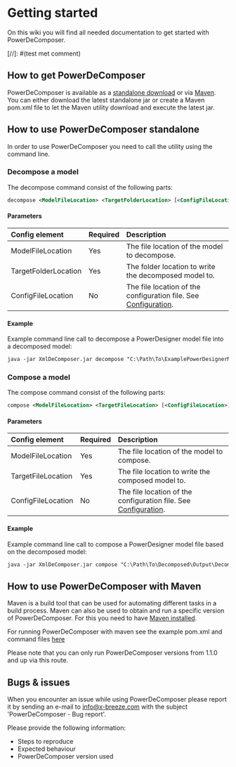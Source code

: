 # Getting started
On this wiki you will find all needed documentation to get started with PowerDeComposer.

[//]: #(test met comment)

## How to get PowerDeComposer
PowerDeComposer is available as a [standalone download](https://dev.azure.com/x-breeze/PowerDeComposer_Public/_git/PowerDeComposer_Public?path=%2FRun) or via [Maven](https://repo1.maven.org/maven2/com/x-breeze/powerdecomposer/PowerDeComposer/). You can either download the latest standalone jar or create a Maven pom.xml file to let the Maven utility download and execute the latest jar.

## How to use PowerDeComposer standalone
In order to use PowerDeComposer you need to call the utility using the command line.

### Decompose a model
The decompose command consist of the following parts:

``` xml
decompose <ModelFileLocation> <TargetFolderLocation> [<ConfigFileLocation>]
```

#### Parameters
| Config element           | Required | Description |
|:---                      |:---      |:---         |
| ModelFileLocation        | Yes      | The file location of the model to decompose. |
| TargetFolderLocation     | Yes      | The folder location to write the decomposed model to. |
| ConfigFileLocation       | No       | The file location of the configuration file. See [Configuration](Configuration.md). |

#### Example

Example command line call to decompose a PowerDesigner model file into a decomposed model:
``` xml
java -jar XmlDeComposer.jar decompose "C:\Path\To\ExamplePowerDesignerModelFile.ldm" "C:\Path\To\Decomposed\Output"
```

### Compose a model
The compose command consist of the following parts:

``` xml
compose <ModelFileLocation> <TargetFileLocation> [<ConfigFileLocation>]
```

#### Parameters
| Config element           | Required | Description |
|:---                      |:---      |:---         |
| ModelFileLocation        | Yes      | The file location of the model to compose. |
| TargetFileLocation       | Yes      | The file location to write the composed model to. |
| ConfigFileLocation       | No       | The file location of the configuration file. See [Configuration](Configuration.md). |

#### Example
Example command line call to compose a PowerDesigner model file based on the decomposed model:

``` xml
java -jar XmlDeComposer.jar compose "C:\Path\To\Decomposed\Output\DecomposedModelFile.ldm" "C:\Path\To\ExamplePowerDesignerModelFile.ldm"
```

## How to use PowerDeComposer with Maven
Maven is a build tool that can be used for automating different tasks in a build process. Maven can also be used to obtain and run a specific version of PowerDeComposer. For this you need to have [Maven installed](http://maven.apache.org/download.cgi).

For running PowerDeComposer with maven see the example pom.xml and command files [here](https://dev.azure.com/x-breeze/PowerDeComposer_Public/_git/PowerDeComposer_Public?path=%2FRunWithMaven)

Please note that you can only run PowerDeComposer versions from 1.1.0 and up via this route.

## Bugs & issues
When you encounter an issue while using PowerDeComposer please report it by sending an e-mail to [info@x-breeze.com](mailto:info@x-breeze.com?SUBJECT=PowerDeComposer%20-%20Bug%20report) with the subject 'PowerDeComposer - Bug report'.

Please provide the following information:

- Steps to reproduce
- Expected behaviour
- PowerDeComposer version used
